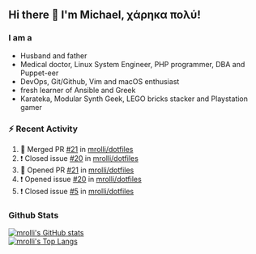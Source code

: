 ## Hi there 👋 I'm Michael, χάρηκα πολύ!

<!--
**mrolli/mrolli** is a ✨ _special_ ✨ repository because its `README.md` (this file) appears on your GitHub profile.

Here are some ideas to get you started:

- 🔭 I’m currently working on ...
- 🌱 I’m currently learning ...
- 👯 I’m looking to collaborate on ...
- 🤔 I’m looking for help with ...
- 💬 Ask me about ...
- 📫 How to reach me: ...
- 😄 Pronouns: ...
- ⚡ Fun fact: ...
-->

### I am a
- Husband and father
- Medical doctor, Linux System Engineer, PHP programmer, DBA and Puppet-eer
- DevOps, Git/Github, Vim and macOS enthusiast
- fresh learner of Ansible and Greek
- Karateka, Modular Synth Geek, LEGO bricks stacker and Playstation gamer 

### :zap: Recent Activity

<!--START_SECTION:activity-->
1. 🎉 Merged PR [#21](https://github.com/mrolli/dotfiles/pull/21) in [mrolli/dotfiles](https://github.com/mrolli/dotfiles)
2. ❗️ Closed issue [#20](https://github.com/mrolli/dotfiles/issues/20) in [mrolli/dotfiles](https://github.com/mrolli/dotfiles)
3. 💪 Opened PR [#21](https://github.com/mrolli/dotfiles/pull/21) in [mrolli/dotfiles](https://github.com/mrolli/dotfiles)
4. ❗️ Opened issue [#20](https://github.com/mrolli/dotfiles/issues/20) in [mrolli/dotfiles](https://github.com/mrolli/dotfiles)
5. ❗️ Closed issue [#5](https://github.com/mrolli/dotfiles/issues/5) in [mrolli/dotfiles](https://github.com/mrolli/dotfiles)
<!--END_SECTION:activity-->

### Github Stats
[![mrolli's GitHub stats](https://github-readme-stats.vercel.app/api?username=mrolli&count_private=true&show_icons=true&theme=onedark)](https://github.com/anuraghazra/github-readme-stats)  
[![mrolli's Top Langs](https://github-readme-stats.vercel.app/api/top-langs/?username=mrolli&count_private=true&theme=onedark&hide=c%2B%2B,c,html,cmake,makefile&layout=compact)](https://github.com/anuraghazra/github-readme-stats)
